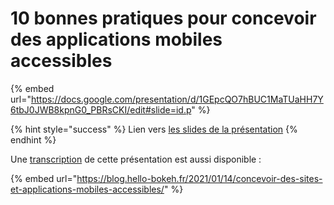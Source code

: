 # 10 bonnes pratiques pour concevoir des applications mobiles accessibles

{% embed url="https://docs.google.com/presentation/d/1GEpcQO7hBUC1MaTUaHH7Y6tbJ0JWB8kpnG0_PBRsCKI/edit#slide=id.p" %}

{% hint style="success" %}
Lien vers [les slides de la présentation](https://docs.google.com/presentation/d/1GEpcQO7hBUC1MaTUaHH7Y6tbJ0JWB8kpnG0\_PBRsCKI/edit#slide=id.p)
{% endhint %}

Une [transcription](https://blog.hello-bokeh.fr/2021/01/14/concevoir-des-sites-et-applications-mobiles-accessibles/) de cette présentation est aussi disponible :

{% embed url="https://blog.hello-bokeh.fr/2021/01/14/concevoir-des-sites-et-applications-mobiles-accessibles/" %}

